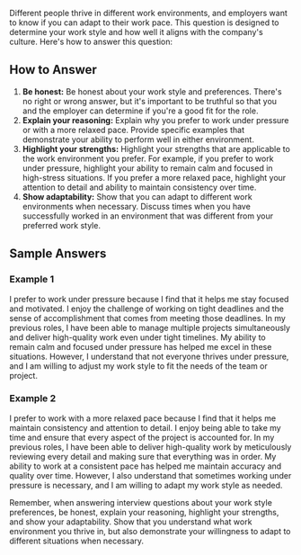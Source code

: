 
Different people thrive in different work environments, and employers want to know if you can adapt to their work pace. This question is designed to determine your work style and how well it aligns with the company's culture. Here's how to answer this question:

How to Answer
-------------

1. **Be honest:** Be honest about your work style and preferences. There's no right or wrong answer, but it's important to be truthful so that you and the employer can determine if you're a good fit for the role.
2. **Explain your reasoning:** Explain why you prefer to work under pressure or with a more relaxed pace. Provide specific examples that demonstrate your ability to perform well in either environment.
3. **Highlight your strengths:** Highlight your strengths that are applicable to the work environment you prefer. For example, if you prefer to work under pressure, highlight your ability to remain calm and focused in high-stress situations. If you prefer a more relaxed pace, highlight your attention to detail and ability to maintain consistency over time.
4. **Show adaptability:** Show that you can adapt to different work environments when necessary. Discuss times when you have successfully worked in an environment that was different from your preferred work style.

Sample Answers
--------------

### Example 1

I prefer to work under pressure because I find that it helps me stay focused and motivated. I enjoy the challenge of working on tight deadlines and the sense of accomplishment that comes from meeting those deadlines. In my previous roles, I have been able to manage multiple projects simultaneously and deliver high-quality work even under tight timelines. My ability to remain calm and focused under pressure has helped me excel in these situations. However, I understand that not everyone thrives under pressure, and I am willing to adjust my work style to fit the needs of the team or project.

### Example 2

I prefer to work with a more relaxed pace because I find that it helps me maintain consistency and attention to detail. I enjoy being able to take my time and ensure that every aspect of the project is accounted for. In my previous roles, I have been able to deliver high-quality work by meticulously reviewing every detail and making sure that everything was in order. My ability to work at a consistent pace has helped me maintain accuracy and quality over time. However, I also understand that sometimes working under pressure is necessary, and I am willing to adapt my work style as needed.

Remember, when answering interview questions about your work style preferences, be honest, explain your reasoning, highlight your strengths, and show your adaptability. Show that you understand what work environment you thrive in, but also demonstrate your willingness to adapt to different situations when necessary.
